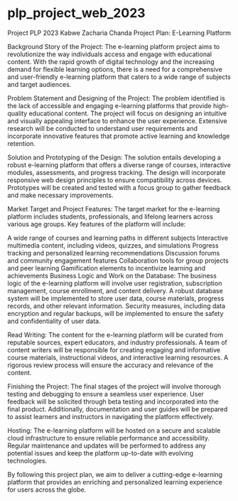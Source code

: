 # plp_project_web_2023
Project PLP 2023 Kabwe Zacharia Chanda
Project Plan: E-Learning Platform

Background Story of the Project:
The e-learning platform project aims to revolutionize the way individuals access and engage with educational content. With the rapid growth of digital technology and the increasing demand for flexible learning options, there is a need for a comprehensive and user-friendly e-learning platform that caters to a wide range of subjects and target audiences.

Problem Statement and Designing of the Project:
The problem identified is the lack of accessible and engaging e-learning platforms that provide high-quality educational content. The project will focus on designing an intuitive and visually appealing interface to enhance the user experience. Extensive research will be conducted to understand user requirements and incorporate innovative features that promote active learning and knowledge retention.

Solution and Prototyping of the Design:
The solution entails developing a robust e-learning platform that offers a diverse range of courses, interactive modules, assessments, and progress tracking. The design will incorporate responsive web design principles to ensure compatibility across devices. Prototypes will be created and tested with a focus group to gather feedback and make necessary improvements.

Market Target and Project Features:
The target market for the e-learning platform includes students, professionals, and lifelong learners across various age groups. Key features of the platform will include:

A wide range of courses and learning paths in different subjects
Interactive multimedia content, including videos, quizzes, and simulations
Progress tracking and personalized learning recommendations
Discussion forums and community engagement features
Collaboration tools for group projects and peer learning
Gamification elements to incentivize learning and achievements
Business Logic and Work on the Database:
The business logic of the e-learning platform will involve user registration, subscription management, course enrollment, and content delivery. A robust database system will be implemented to store user data, course materials, progress records, and other relevant information. Security measures, including data encryption and regular backups, will be implemented to ensure the safety and confidentiality of user data.

Read Writing:
The content for the e-learning platform will be curated from reputable sources, expert educators, and industry professionals. A team of content writers will be responsible for creating engaging and informative course materials, instructional videos, and interactive learning resources. A rigorous review process will ensure the accuracy and relevance of the content.

Finishing the Project:
The final stages of the project will involve thorough testing and debugging to ensure a seamless user experience. User feedback will be solicited through beta testing and incorporated into the final product. Additionally, documentation and user guides will be prepared to assist learners and instructors in navigating the platform effectively.

Hosting:
The e-learning platform will be hosted on a secure and scalable cloud infrastructure to ensure reliable performance and accessibility. Regular maintenance and updates will be performed to address any potential issues and keep the platform up-to-date with evolving technologies.

By following this project plan, we aim to deliver a cutting-edge e-learning platform that provides an enriching and personalized learning experience for users across the globe.
